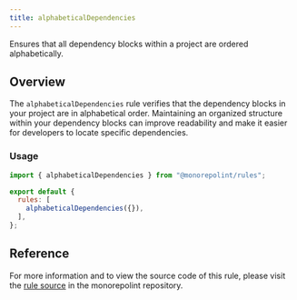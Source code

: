 ```yaml
---
title: alphabeticalDependencies
---
```


Ensures that all dependency blocks within a project are ordered alphabetically.

## Overview

The `alphabeticalDependencies` rule verifies that the dependency blocks in your project are in alphabetical order. Maintaining an organized structure within your dependency blocks can improve readability and make it easier for developers to locate specific dependencies.

### Usage

```javascript
import { alphabeticalDependencies } from "@monorepolint/rules";

export default {
  rules: [
    alphabeticalDependencies({}),
  ],
};
```

## Reference

For more information and to view the source code of this rule, please visit the [rule source](https://github.com/monorepolint/monorepolint/blob/main/packages/rules/src/alphabeticalDependencies.ts) in the monorepolint repository.
